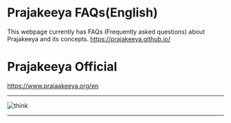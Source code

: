 # Prajakeeya FAQs(English)

This webpage currently has FAQs (Frequently asked questions) about Prajakeeya and its concepts.
https://prajakeeya.github.io/

# Prajakeeya Official
https://www.prajaakeeya.org/en

-------

![think](https://github.com/prajakeeya/prajakeeya.github.io/assets/146309520/3612778a-150c-4c07-83c6-66cbf04fb0cf)

-------
